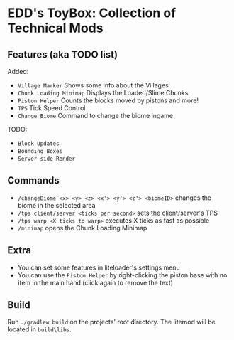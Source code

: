 # EDD's ToyBox: Collection of Technical Mods

## Features (aka TODO list)

Added:
- `Village Marker` Shows some info about the Villages
- `Chunk Loading Minimap` Displays the Loaded/Slime Chunks
- `Piston Helper` Counts the blocks moved by pistons and more!
- `TPS` Tick Speed Control
- `Change Biome` Command to change the biome ingame

TODO:
- `Block Updates`
- `Bounding Boxes`
- `Server-side Render`

## Commands
- `/changeBiome <x> <y> <z> <x'> <y'> <z'> <biomeID>` changes the biome in the selected area 
- `/tps client/server <ticks per second>` sets the client/server's TPS
- `/tps warp <X ticks to warp>` executes X ticks as fast as possible
- `/minimap` opens the Chunk Loading Minimap

## Extra
- You can set some features in liteloader's settings menu
- You can use the `Piston Helper` by right-clicking the piston base with no item in the main hand
(click again to remove the text)

## Build
Run `./gradlew build` on the projects' root directory. The litemod will be located in `build\libs`.
